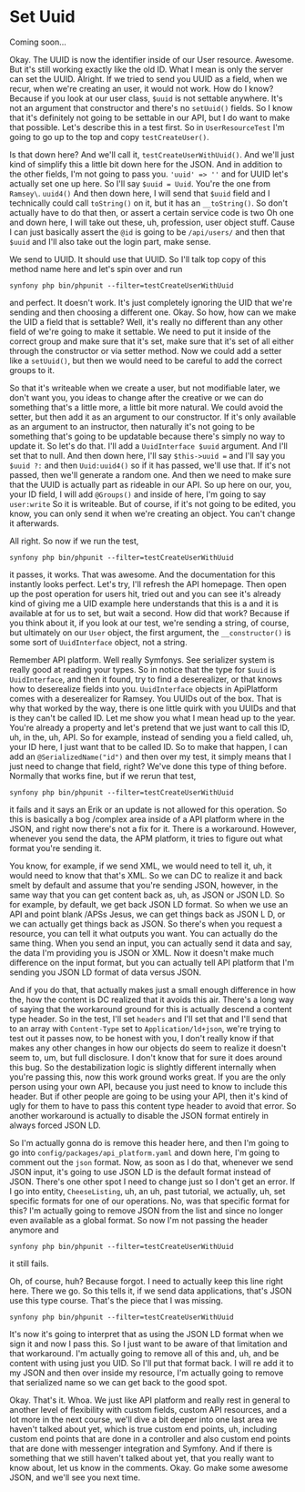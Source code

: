 # Set Uuid

Coming soon...

Okay. The UUID is now the identifier inside of our User resource. Awesome. But it's
still working exactly like the old ID. What I mean is only the server can set the
UUID. Alright. If we tried to send you UUID as a field, when we recur, when we're
creating an user, it would not work. How do I know? Because if you look at our user
class, `$uuid` is not settable anywhere. It's not an argument that constructor and
there's no `setUuid()` fields. So I know that it's definitely not going to be settable in
our API, but I do want to make that possible. Let's describe this in a test first. So
in `UserResourceTest` I'm going to go up to the top and copy `testCreateUser()`.

Is that down here? And we'll call it, `testCreateUserWithUuid()`. And we'll just
kind of simplify this a little bit down here for the JSON. And in addition to the
other fields, I'm not going to pass you. `'uuid' => ''` and for UUID let's actually
set one up here. So I'll say `$uuid = Uuid`. You're the one from `Ramsey\`. 
`uuid4()` And then down here, I will send that `$uuid` field and I technically
could call `toString()` on it, but it has an `__toString()`. So don't
actually have to do that then, or assert a certain service code is two Oh one and
down here, I will take out these, uh, profession, user object stuff. Cause I can just
basically assert the `@id` is going to be `/api/users/` and then that `$uuid` and
I'll also take out the login part, make sense.

We send to UUID. It should use that UUID. So I'll talk top copy of
this method name here and let's spin over and run 

```terminal
synfony php bin/phpunit --filter=testCreateUserWithUuid
```

and perfect. It doesn't work. It's
just completely ignoring the UID that we're sending and then choosing a different
one. Okay. So how, how can we make the UID a field that is settable? Well, it's
really no different than any other field of we're going to make it settable. We need
to put it inside of the correct group and make sure that it's set, make sure that
it's set of all either through the constructor or via setter method. Now we could add
a setter like a `setUuid()`, but then we would need to be careful to add the correct
groups to it.

So that it's writeable when we create a user, but not modifiable later, we don't want
you, you ideas to change after the creative or we can do something that's a little
more, a little bit more natural. We could avoid the setter, but then add it as an
argument to our constructor. If it's only available as an argument to an instructor,
then naturally it's not going to be something that's going to be updatable because
there's simply no way to update it. So let's do that. I'll add a `UuidInterface $uuid`
argument. And I'll set that to null. And then down here, I'll say 
`$this->uuid =` and I'll say you `$uuid ?:` and then `Uuid:uuid4()` 
so if it has passed, we'll use that. If it's not passed, then we'll generate a
random one. And then we need to make sure that the UUID is actually part as rideable
in our API. So up here on our, you, your ID field, I will add `@Groups()` and inside of
here, I'm going to say `user:write` So it is writeable. But of course, if it's
not going to be edited, you know, you can only send it when we're creating an object.
You can't change it afterwards.

All right. So now if we run the test, 

```terminal-silent
synfony php bin/phpunit --filter=testCreateUserWithUuid
```

it passes, it works. That was awesome. And the
documentation for this instantly looks perfect. Let's try, I'll refresh the API
homepage. Then open up the post operation for users hit, tried out and you can see
it's already kind of giving me a UID example here understands that this is a
 and it is available at for us to set, but wait a second. How did that
work? Because if you think about it, if you look at our test, we're sending a
string, of course, but ultimately on our `User` object, the first argument,
the `__constructor()` is some sort of `UuidInterface` object, not a string.

Remember API platform. Well really Symfonys. See serializer system is really good at
reading your types. So in notice that the type for `$uuid` is `UuidInterface`, and then
it found, try to find a deserealizer, or that knows how to deserealize fields into you.
`UuidInterface` objects in ApiPlatform comes with a deserealizer for Ramsey. You
UUIDs out of the box. That is why that worked by the way, there is one little quirk
with you UUIDs and that is they can't be called ID. Let me show you what I mean head
up to the year. You're already a property and let's pretend that we just want to call
this ID, uh, in the, uh, API. So for example, instead of sending you a field called,
uh, your ID here, I just want that to be called ID. So to make that happen, I can add
an `@SerializedName("id")` and then over my test, it simply means that I just
need to change that field, right? We've done this type of thing before. Normally that
works fine, but if we rerun that test, 

```terminal-silent
synfony php bin/phpunit --filter=testCreateUserWithUuid
```

it fails and it says an Erik or an update is
not allowed for this operation. So this is basically a bog /complex area inside of a
API platform where in the JSON, and right now there's not a fix for it. There is a
workaround. However, whenever you send the data, the APM platform, it tries to figure
out what format you're sending it.

You know, for example, if we send XML, we would need to tell it, uh, it would need to
know that that's XML. So we can DC to realize it and back smelt by default and assume
that you're sending JSON, however, in the same way that you can get content back as,
uh, as JSON or JSON LD. So for example, by default, we get back JSON LD format. So
when we use an API and point blank /APSs Jesus, we can get things back as JSON L D,
or we can actually get things back as JSON. So there's when you request a resource,
you can tell it what outputs you want. You can actually do the same thing. When you
send an input, you can actually send it data and say, the data I'm providing you is
JSON or XML. Now it doesn't make much difference on the input format, but you can
actually tell API platform that I'm sending you JSON LD format of data versus JSON.

And if you do that, that actually makes just a small enough difference in how the,
how the content is DC realized that it avoids this air. There's a long way of saying
that the workaround ground for this is actually descend a content type header. So in
the test, I'll set `headers` and I'll set that and I'll send that to an array with
`Content-Type` set to `Application/ld+json`, we're trying to test out it passes
now, to be honest with you, I don't really know if that makes any other changes in
how our objects do seem to realize it doesn't seem to, um, but full disclosure. I
don't know that for sure it does around this bug. So the destabilization logic is
slightly different internally when you're passing this, now this work ground works
great. If you are the only person using your own API, because you just need to know
to include this header. But if other people are going to be using your API, then it's
kind of ugly for them to have to pass this content type header to avoid that error.
So another workaround is actually to disable the JSON format entirely in always
forced JSON LD.

So I'm actually gonna do is remove this header here, and then I'm going to go into
`config/packages/api_platform.yaml` and down here, I'm going to comment
out the `json` format. Now, as soon as I do that, whenever we send JSON input, it's
going to use JSON LD is the default format instead of JSON. There's one other spot I
need to change just so I don't get an error. If I go into entity, `CheeseListing`, uh,
an uh, past tutorial, we actually, uh, set specific formats for one of our
operations. No, was that specific format for this? I'm actually going to remove JSON
from the list and since no longer even available as a global format. So now I'm not
passing the header anymore and 

```terminal-silent
synfony php bin/phpunit --filter=testCreateUserWithUuid
```

it still fails.

Oh, of course, huh? Because forgot. I need to actually keep this line right here.
There we go. So this tells it, if we send data applications, that's JSON use this
type course. That's the piece that I was missing. 

```terminal-silent
synfony php bin/phpunit --filter=testCreateUserWithUuid
```

It's now it's going to interpret
that as using the JSON LD format when we sign it and now I pass this. So I just want
to be aware of that limitation and that workaround. I'm actually going to remove all
of this and, uh, and be content with using just you UID. So I'll put that format
back. I will re add it to my JSON and then over inside my resource, I'm actually
going to remove that serialized name so we can get back to the good spot.

Okay. That's it. Whoa. We just like API platform and really rest in general to
another level of flexibility with custom fields, custom API resources, and a lot more
in the next course, we'll dive a bit deeper into one last area we haven't talked
about yet, which is true custom end points, uh, including custom end points that are
done in a controller and also custom end points that are done with messenger
integration and Symfony. And if there is something that we still haven't talked about
yet, that you really want to know about, let us know in the comments. Okay. Go make
some awesome JSON, and we'll see you next time.

